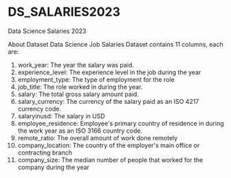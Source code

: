 # DS_SALARIES2023
Data Science Salaries 2023

About Dataset
Data Science Job Salaries Dataset contains 11 columns, each are:
1.	work_year: The year the salary was paid.
2.	experience_level: The experience level in the job during the year
3.	employment_type: The type of employment for the role
4.	job_title: The role worked in during the year.
5.	salary: The total gross salary amount paid.
6.	salary_currency: The currency of the salary paid as an ISO 4217 currency code.
7.	salaryinusd: The salary in USD
8.	employee_residence: Employee's primary country of residence in during the work year as an ISO 3166 country code.
9.	remote_ratio: The overall amount of work done remotely
10.	company_location: The country of the employer's main office or contracting branch
11.	company_size: The median number of people that worked for the company during the year
